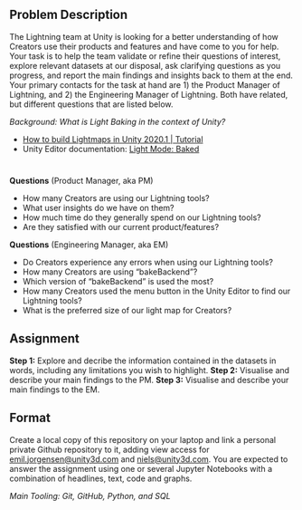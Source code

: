 ## Problem Description

The Lightning team at Unity is looking for a better understanding of how Creators use their products and features and have come to you for help. Your task is to help the team validate or refine their questions of interest, explore relevant datasets at our disposal, ask clarifying questions as you progress, and report the main findings and insights back to them at the end. Your primary contacts for the task at hand are 1) the Product Manager of Lightning, and 2) the Engineering Manager of Lightning. Both have related, but different questions that are listed below.

_Background:_
_What is Light Baking in the context of Unity?_

- [How to build Lightmaps in Unity 2020.1 | Tutorial](https://www.youtube.com/watch?v=KJ4fl-KBDR8)
- Unity Editor documentation: [Light Mode: Baked](https://docs.unity3d.com/Manual/LightMode-Baked.html)
#

**Questions** (Product Manager, aka PM)

- How many Creators are using our Lightning tools?
- What user insights do we have on them?
- How much time do they generally spend on our Lightning tools?
- Are they satisfied with our current product/features?

**Questions** (Engineering Manager, aka EM)

- Do Creators experience any errors when using our Lightning tools?
- How many Creators are using “bakeBackend”?
- Which version of “bakeBackend” is used the most?
- How many Creators used the menu button in the Unity Editor to find our Lightning tools?
- What is the preferred size of our light map for Creators?

## Assignment

**Step 1:** Explore and decribe the information contained in the datasets in words, including any limitations you wish to highlight.
**Step 2:** Visualise and describe your main findings to the PM.
**Step 3:** Visualise and describe your main findings to the EM.

## Format

Create a local copy of this repository on your laptop and link a personal private Github repository to it, adding view access for emil.jorgensen@unity3d.com and niels@unity3d.com. You are expected to answer the assignment using one or several Jupyter Notebooks with a combination of headlines, text, code and graphs.

*Main Tooling: Git, GitHub, Python, and SQL*
